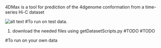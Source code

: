 4DMax is a tool for prediction of the 4dgenome conformation from a time-series Hi-C dataset


![alt text](http://github.com/Max-Highsmith/4DMax/4DMax_Logo.png?raw=true)
#To run on test data.
1.  download the needed files using getDatasetScripts.py #TODO #TODO

#To run on your own data
